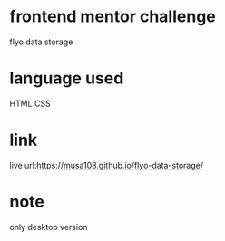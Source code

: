 # frontend mentor challenge 
flyo data storage 
# language used 
HTML 
CSS 
# link 
live url:https://musa108.github.io/flyo-data-storage/ 
# note 
only desktop version 

